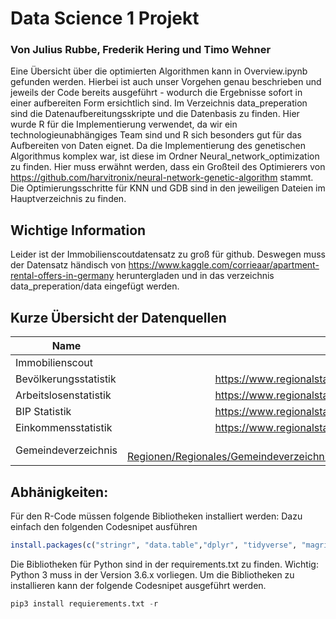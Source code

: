 # Data Science 1 Projekt
### Von Julius Rubbe, Frederik Hering und Timo Wehner
Eine Übersicht über die optimierten Algorithmen kann in Overview.ipynb gefunden werden. Hierbei ist auch unser Vorgehen genau beschrieben und jeweils der Code bereits ausgeführt - wodurch die Ergebnisse sofort in einer aufbereiten Form ersichtlich sind. 
Im Verzeichnis data_preperation sind die Datenaufbereitungsskripte und die Datenbasis zu finden. Hier wurde R für die Implementierung verwendet, da wir ein technologieunabhängiges Team sind und R sich besonders gut für das Aufbereiten von Daten eignet.
Da die Implementierung des genetischen Algorithmus komplex war, ist diese im Ordner Neural_network_optimization zu finden. Hier muss erwähnt werden, dass ein Großteil des Optimierers von https://github.com/harvitronix/neural-network-genetic-algorithm stammt.
Die Optimierungsschritte für KNN und GDB sind in den jeweiligen Dateien im Hauptverzeichnis zu finden.

## Wichtige Information
Leider ist der Immobilienscoutdatensatz zu groß für github. Deswegen muss der Datensatz händisch von https://www.kaggle.com/corrieaar/apartment-rental-offers-in-germany heruntergladen und in das verzeichnis data_preperation/data eingefügt werden.

## Kurze Übersicht der Datenquellen
| Name          | URL           |
| ------------- |:-------------:|
| Immobilienscout   | https://www.kaggle.com/corrieaar/apartment-rental-offers-in-germany | 
| Bevölkerungsstatistik     | https://www.regionalstatistik.de/genesis//online/data?operation=table&code=12411-02-03-4&levelindex=0&levelid=1593015909113     |  
| Arbeitslosenstatistik | https://www.regionalstatistik.de/genesis//online/data?operation=table&code=13211-02-05-4&levelindex=0&levelid=1593015946835     |  
| BIP Statistik | https://www.regionalstatistik.de/genesis//online/data?operation=table&code=82111-01-05-4&levelindex=0&levelid=1593015985767    |  
| Einkommensstatistik | https://www.regionalstatistik.de/genesis//online/data?operation=table&code=82411-01-03-4&levelindex=0&levelid=1593016022155    |  
| Gemeindeverzeichnis | https://www.destatis.de/DE/Themen/Laender-Regionen/Regionales/Gemeindeverzeichnis/Administrativ/Archiv/GVAuszugQ/AuszugGV2QAktuell.html;jsessionid=D79376DD4ACD5FA8C8BAEDBD94DCD806.internet8741     |  

## Abhänigkeiten:
Für den R-Code müssen folgende Bibliotheken installiert werden:
Dazu einfach den folgenden Codesnipet ausführen
```R
install.packages(c("stringr", "data.table","dplyr", "tidyverse", "magrittr", "openxlsx", "sf"))
```
Die Bibliotheken für Python sind in der requirements.txt zu finden. Wichtig: Python 3 muss in der Version 3.6.x vorliegen.
Um die Bibliotheken zu installieren kann der folgende Codesnipet ausgeführt werden.

```Python
pip3 install requierements.txt -r
```
